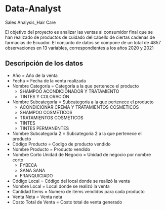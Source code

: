 # Data-Analyst

Sales Analysis_Hair Care

El objetivo del proyecto es analizar las ventas al consumidor final que se han realizado de productos de cuidado del cabello de ciertas cadenas de farmacias de Ecuador.
El conjunto de datos se compone de un total de 4857 observaciones en 13 variables, correspondientes a los años 2020 y 2021

## Descripción de los datos

* Año = Año de la venta
* Fecha = Fecha de la venta realizada
* Nombre Categoría = Categoría a la que pertenece el producto
    * SHAMPOO ACONDICIONADOR Y TRATAMIENTO
    * TINTES Y COLORACIÓN
* Nombre Subcategoría = Subcategoría a la que pertenece el producto
    * ACONDICIONAR CREMA Y TRATAMIENTOS COSMETICOS
    * SHAMPOO COSMETICOS
    * TRATAMIENTOS COSMETICOS
    * TINTES
    * TINTES PERMANENTES
* Nombre Subcategoría 2 = Subcategoría 2 a la que pertenece el producto
* Código Producto = Codigo de producto vendido
* Nombre Producto = Producto vendido
* Nombre Corto Unidad de Negocio = Unidad de negocio por nombre corto
    * FYBECA
    * SANA SANA
    * FRANQUICIADO
* Código Local = Código del local donde se realizó la venta
* Nombre Local = Local donde se realizó la venta
* Cantidad Items = Numero de items vendidos para cada producto
* Venta Neta = Venta neta
* Costo Total de Venta = Costo total de venta generado
